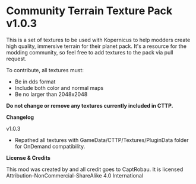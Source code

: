 # Community Terrain Texture Pack v1.0.3

This is a set of textures to be used with Kopernicus to help modders create high quality, immersive terrain for their planet pack. It's a resource for the modding community, so feel free to add textures to the pack via pull request.

To contribute, all textures must:
  * Be in dds format
  * Include both color and normal maps
  * Be no larger than 2048x2048 

**Do not change or remove any textures currently included in CTTP.**
 
**Changelog**

v1.0.3

- Repathed all textures with GameData/CTTP/Textures/PluginData folder for OnDemand compatibility.

**License & Credits**

This mod was created by and all credit goes to CaptRobau. 
It is licensed Attribution-NonCommercial-ShareAlike 4.0 International